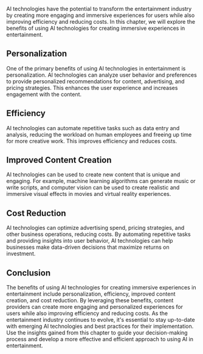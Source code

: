 

AI technologies have the potential to transform the entertainment industry by creating more engaging and immersive experiences for users while also improving efficiency and reducing costs. In this chapter, we will explore the benefits of using AI technologies for creating immersive experiences in entertainment.

Personalization
---------------

One of the primary benefits of using AI technologies in entertainment is personalization. AI technologies can analyze user behavior and preferences to provide personalized recommendations for content, advertising, and pricing strategies. This enhances the user experience and increases engagement with the content.

Efficiency
----------

AI technologies can automate repetitive tasks such as data entry and analysis, reducing the workload on human employees and freeing up time for more creative work. This improves efficiency and reduces costs.

Improved Content Creation
-------------------------

AI technologies can be used to create new content that is unique and engaging. For example, machine learning algorithms can generate music or write scripts, and computer vision can be used to create realistic and immersive visual effects in movies and virtual reality experiences.

Cost Reduction
--------------

AI technologies can optimize advertising spend, pricing strategies, and other business operations, reducing costs. By automating repetitive tasks and providing insights into user behavior, AI technologies can help businesses make data-driven decisions that maximize returns on investment.

Conclusion
----------

The benefits of using AI technologies for creating immersive experiences in entertainment include personalization, efficiency, improved content creation, and cost reduction. By leveraging these benefits, content providers can create more engaging and personalized experiences for users while also improving efficiency and reducing costs. As the entertainment industry continues to evolve, it's essential to stay up-to-date with emerging AI technologies and best practices for their implementation. Use the insights gained from this chapter to guide your decision-making process and develop a more effective and efficient approach to using AI in entertainment.
